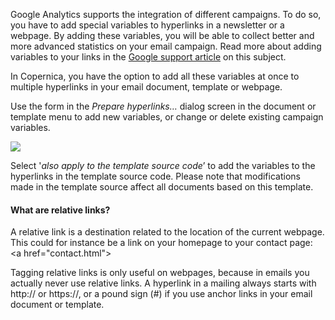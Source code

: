 Google Analytics supports the integration of different campaigns. To do
so, you have to add special variables to hyperlinks in a newsletter or a
webpage. By adding these variables, you will be able to collect better
and more advanced statistics on your email campaign. Read more about
adding variables to your links in the [Google support
article](https://support.google.com/analytics/answer/1033863?hl=en) on
this subject.

In Copernica, you have the option to add all these variables at once to
multiple hyperlinks in your email document, template or webpage.

Use the form in the *Prepare hyperlinks…* dialog screen in the document
or template menu to add new variables, or change or delete existing
campaign variables.

![](preparelinks.png)

Select '*also apply to the template source code*’ to add the variables
to the hyperlinks in the template source code. Please note that
modifications made in the template source affect all documents based on
this template.

#### What are relative links?

A relative link is a destination related to the location of the current
webpage. This could for instance be a link on your homepage to your
contact page: \<a href="contact.html"\>

Tagging relative links is only useful on webpages, because in emails you
actually never use relative links. A hyperlink in a mailing always
starts with http:// or https://, or a pound sign (\#) if you use anchor
links in your email document or template.

 

